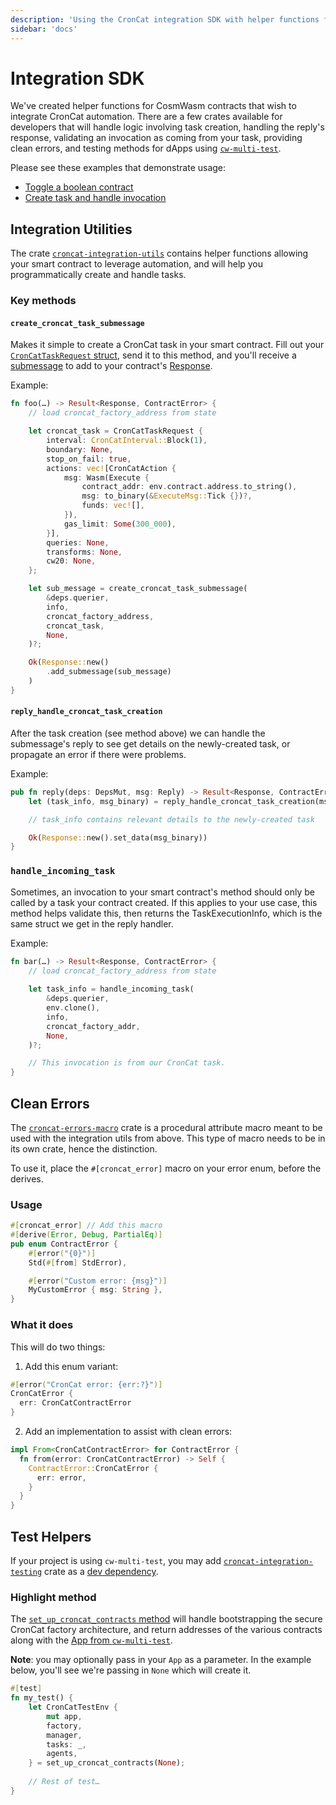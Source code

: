 ```yaml
---
description: 'Using the CronCat integration SDK with helper functions for task creation, handling, and testing'
sidebar: 'docs'
---
```


# Integration SDK

We've created helper functions for CosmWasm contracts that wish to integrate CronCat automation. There are a few crates available for developers that will handle logic involving task creation, handling the reply's response, validating an invocation as coming from your task, providing clean errors, and testing methods for dApps using [`cw-multi-test`](https://book.cosmwasm.com/basics/multitest-intro.html).

Please see these examples that demonstrate usage:

- [Toggle a boolean contract](https://github.com/CronCats/cw-purrbox/tree/main/contracts/boolean-contract-caller)
- [Create task and handle invocation](https://github.com/CronCats/cw-purrbox/tree/main/contracts/create-task-handle-tick)

## Integration Utilities

The crate [`croncat-integration-utils`](https://crates.io/crates/croncat-integration-utils/0.1.6-rc.1) contains helper functions allowing your smart contract to leverage automation, and will help you programmatically create and handle tasks.

### Key methods

#### `create_croncat_task_submessage`

Makes it simple to create a CronCat task in your smart contract. Fill out your [`CronCatTaskRequest` struct](https://docs.rs/croncat-integration-utils/0.1.6-rc.1/croncat_integration_utils/struct.CronCatTaskRequest.html), send it to this method, and you'll receive a [submessage](https://book.cosmwasm.com/actor-model/contract-as-actor.html#sending-submessages) to add to your contract's [Response](https://docs.rs/cosmwasm-std/latest/cosmwasm_std/struct.Response.html).

Example:

```rust
fn foo(…) -> Result<Response, ContractError> {
    // load croncat_factory_address from state

    let croncat_task = CronCatTaskRequest {
        interval: CronCatInterval::Block(1),
        boundary: None,
        stop_on_fail: true,
        actions: vec![CronCatAction {
            msg: Wasm(Execute {
                contract_addr: env.contract.address.to_string(),
                msg: to_binary(&ExecuteMsg::Tick {})?,
                funds: vec![],
            }),
            gas_limit: Some(300_000),
        }],
        queries: None,
        transforms: None,
        cw20: None,
    };

    let sub_message = create_croncat_task_submessage(
        &deps.querier,
        info,
        croncat_factory_address,
        croncat_task,
        None,
    )?;

    Ok(Response::new()
        .add_submessage(sub_message)
    )
}
```

#### `reply_handle_croncat_task_creation`

After the task creation (see method above) we can handle the submessage's reply to see get details on the newly-created task, or propagate an error if there were problems.

Example: 

```rust
pub fn reply(deps: DepsMut, msg: Reply) -> Result<Response, ContractError> {
    let (task_info, msg_binary) = reply_handle_croncat_task_creation(msg)?;

    // task_info contains relevant details to the newly-created task

    Ok(Response::new().set_data(msg_binary))
}
```

### `handle_incoming_task`

Sometimes, an invocation to your smart contract's method should only be called by a task your contract created. If this applies to your use case, this method helps validate this, then returns the TaskExecutionInfo, which is the same struct we get in the reply handler.

Example:

```rust
fn bar(…) -> Result<Response, ContractError> {
    // load croncat_factory_address from state
    
    let task_info = handle_incoming_task(
        &deps.querier,
        env.clone(),
        info,
        croncat_factory_addr,
        None,
    )?;

    // This invocation is from our CronCat task.
}
```

## Clean Errors

The [`croncat-errors-macro`](https://crates.io/crates/croncat-errors-macro/0.1.6-rc.1) crate is a procedural attribute macro meant to be used with the integration utils from above. This type of macro needs to be in its own crate, hence the distinction.

To use it, place the `#[croncat_error]` macro on your error enum, before the derives.

### Usage

```rust
#[croncat_error] // Add this macro
#[derive(Error, Debug, PartialEq)]
pub enum ContractError {
    #[error("{0}")]
    Std(#[from] StdError),

    #[error("Custom error: {msg}")]
    MyCustomError { msg: String },
}
```

### What it does

This will do two things:

1. Add this enum variant:

```rust
#[error("CronCat error: {err:?}")]
CronCatError {
  err: CronCatContractError
}
```

2. Add an implementation to assist with clean errors:

```rust
impl From<CronCatContractError> for ContractError {
  fn from(error: CronCatContractError) -> Self {
    ContractError::CronCatError {
      err: error,
    }
  }
}
```

## Test Helpers

If your project is using `cw-multi-test`, you may add [`croncat-integration-testing`](https://crates.io/crates/croncat-integration-testing/0.1.6-rc.1) crate as a [dev dependency](https://doc.rust-lang.org/cargo/reference/specifying-dependencies.html#development-dependencies).

### Highlight method

The [`set_up_croncat_contracts` method](https://docs.rs/croncat-integration-testing/0.1.6-rc.1/croncat_integration_testing/test_helpers/fn.set_up_croncat_contracts.html) will handle bootstrapping the secure CronCat factory architecture, and return addresses of the various contracts along with the [App from `cw-multi-test`](https://docs.rs/cw-multi-test/latest/cw_multi_test/struct.App.html).

**Note**: you may optionally pass in your `App` as a parameter. In the example below, you'll see we're passing in `None` which will create it.

```rust
#[test]
fn my_test() {
    let CronCatTestEnv {
        mut app,
        factory,
        manager,
        tasks: _,
        agents,
    } = set_up_croncat_contracts(None);
    
    // Rest of test…
}
```
